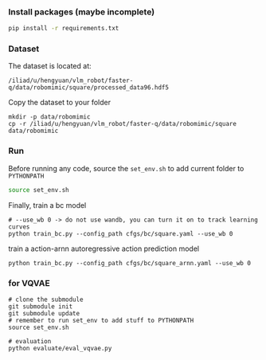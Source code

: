 ### Install packages (maybe incomplete)

```bash
pip install -r requirements.txt
```

### Dataset
The dataset is located at:
```
/iliad/u/hengyuan/vlm_robot/faster-q/data/robomimic/square/processed_data96.hdf5
```

Copy the dataset to your folder
```
mkdir -p data/robomimic
cp -r /iliad/u/hengyuan/vlm_robot/faster-q/data/robomimic/square data/robomimic
```

### Run

Before running any code, source the `set_env.sh` to add current folder to `PYTHONPATH`
```bash
source set_env.sh
```

Finally, train a bc model
```
# --use_wb 0 -> do not use wandb, you can turn it on to track learning curves
python train_bc.py --config_path cfgs/bc/square.yaml --use_wb 0
```
train a action-arnn autoregressive action prediction model
```
python train_bc.py --config_path cfgs/bc/square_arnn.yaml --use_wb 0
```


### for VQVAE
```shell
# clone the submodule
git submodule init
git submodule update
# remember to run set_env to add stuff to PYTHONPATH
source set_env.sh

# evaluation
python evaluate/eval_vqvae.py
```
